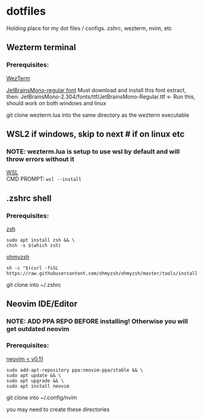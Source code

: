 # dotfiles
Holding place for my dot files / configs. zshrc, wezterm, nvim, etc

## Wezterm terminal

### Prerequisites:
[WezTerm](https://wezterm.org/installation.html)

[JetBrainsMono-regular font](https://www.jetbrains.com/lp/mono/) Must download and install this font
extract, then: JetBrainsMono-2.304/fonts/ttf/JetBrainsMono-Regular.ttf <- Run this, should work on both windows and linux

git clone wezterm.lua into the same directory as the wezterm executable

## WSL2 if windows, skip to next # if on linux etc
### NOTE: wezterm.lua is setup to use wsl by default and will throw errors without it

[WSL](https://learn.microsoft.com/en-us/windows/wsl/install)  
CMD PROMPT: ```wsl --install```

## .zshrc shell

### Prerequisites:
[zsh](https://github.com/ohmyzsh/ohmyzsh/wiki/Installing-ZSH)

```
sudo apt install zsh && \
chsh -s $(which zsh)
```

[ohmyzsh](https://github.com/ohmyzsh/ohmyzsh/tree/master)

```
sh -c "$(curl -fsSL https://raw.githubusercontent.com/ohmyzsh/ohmyzsh/master/tools/install.sh)
```

git clone into ~/.zshrc

## Neovim IDE/Editor
### NOTE: ADD PPA REPO BEFORE installing! Otherwise you will get outdated neovim

### Prerequisites:
[neovim < v0.11](https://github.com/neovim/neovim/blob/master/INSTALL.md)

```
sudo add-apt-repository ppa:neovim-ppa/stable && \
sudo apt update && \
sudo apt upgrade && \
sudo apt install neovim
```

git clone into ~/.config/nvim

you may need to create these directories

